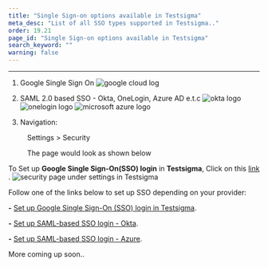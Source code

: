 ```yaml
---
title: "Single Sign-on options available in Testsigma"
meta_desc: "List of all SSO types supported in Testsigma.."
order: 19.21
page_id: "Single Sign-on options available in Testsigma"
search_keyword: ""
warning: false
---
```


---

1. Google Single Sign On
    ![google cloud log](https://docs.testsigma.com/images/security/google-cloud-logo.png)

2. SAML 2.0 based SSO - Okta, OneLogin, Azure AD e.t.c
    ![okta logo](https://docs.testsigma.com/images/security/okta-logo.png)
    ![onelogin logo](https://docs.testsigma.com/images/security/onelogin-logo.png)
    ![microsoft azure logo](https://docs.testsigma.com/images/security/microsoft-azure-logo.png)
3. Navigation:

    &emsp;Settings > Security 

	&emsp;The page would look as shown below

To Set up **Google Single Sign-On(SSO) login** in **Testsigma**, Click on this [link](https://testsigma.com/docs/configuration/security/google-sso/) .
    ![security page under settings in Testsigma](https://docs.testsigma.com/images/security/security-page-settings.png)

Follow one of the links below to set up SSO depending on your provider:

**-** [Set up Google Single Sign-On (SSO) login in Testsigma](https://testsigma.com/docs/configuration/security/google-sso/).

**-** [Set up SAML-based SSO login - Okta](https://testsigma.com/docs/configuration/security/okta-sso/).

**-** [Set up SAML-based SSO login - Azure](https://testsigma.com/docs/configuration/security/azure-sso/).
 
More coming up soon..
 

